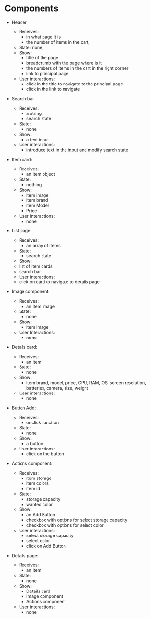 # Components

- Header

  - Receives:
    - in what page it is
    - the number of items in the cart,
  - State: none,
  - Show:
    - title of the page
    - breadcrumb with the page where is it
    - the numbers of items in the cart in the right corner
    - link to principal page
  - User interactions:
    - click in the title to navigate to the principal page
    - click in the link to navigate

- Search bar

  - Receives:
    - a string
    - search state
  - State:
    - none
  - Show:
    - a text input
  - User interactions:
    - introduce text in the input and modify search state

- Item card:

  - Receives:
    - an item object
  - State:
    - nothing
  - Show:
    - item image
    - item brand
    - item Model
    - Price
  - User interactions:
    - none

- List page:

  - Receives:
    - an array of items
  - State:
    - search state
  - Show:
  - list of item cards
  - search bar
  - User interactions:
  - click on card to navigate to details page

- Image component:

  - Receives:
    - an item image
  - State:
    - none
  - Show:
    - item image
  - User Interactions:
    - none

- Details card:

  - Receives:
    - an item
  - State:
    - none
  - Show:
    - item brand, model, price, CPU, RAM, OS, screen resolution, batteries, camera, size, weight
  - User interactions:
    - none

- Button Add:

  - Receives:
    - onclick function
  - State:
    - none
  - Show:
    - a button
  - User interactions:
    - click on the button

- Actions component:

  - Receives:
    - item storage
    - item colors
    - item id
  - State:
    - storage capacity
    - wanted color
  - Show:
    - an Add Button
    - checkbox with options for select storage capacity
    - checkbox with options for select color
  - User interactions:
    - select storage capacity
    - select color
    - click on Add Button

- Details page:
  - Receives:
    - an item
  - State:
    - none
  - Show:
    - Details card
    - Image component
    - Actions component
  - User interactions:
    - none

